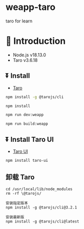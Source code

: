 # weapp-taro

taro for learn

# 📖 Introduction

- Node.js v18.13.0
- Taro v3.6.18

## ⏬ Install

- [Taro](https://taro-docs.jd.com/docs/)

```bash
npm install -g @tarojs/cli

npm install

npm run dev:weapp

npm run build:weapp
```

## ⏬ Install Taro UI

- [Taro UI](https://taro-ui.jd.com/#/docs/quickstart)

```bash
npm install taro-ui
```

## 卸载 Taro
```
cd /usr/local/lib/node_modules
rm -rf \@tarojs/

安装指定版本
npm install -g @tarojs/cli@3.2.1

安装最新版
npm install -g @tarojs/cli@latest
```


